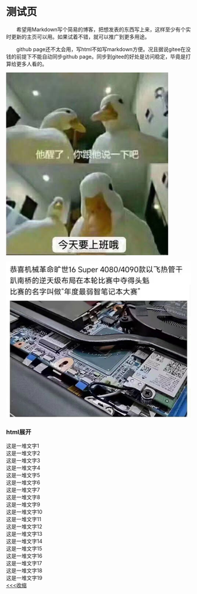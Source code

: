 # 测试页

　　希望用Markdown写个简易的博客，把想发表的东西写上来，这样至少有个实时更新的主页可以用。如果试着不错，就可以推广到更多用途。

　　github page还不太会用，写html不如写markdown方便。况且据说gitee在没钱的前提下不能自动同步github page。同步到gitee的好处是访问稳定，毕竟是打算给更多人看的。

![图1](image/README/1680774055033.png "图1标题")

<p><img src="image/README/飞热管干趴南桥.jpg" alt="foo" title="title" onerror="this.src='https://iknow-pic.cdn.bcebos.com/3bf33a87e950352a88cf131d5d43fbf2b2118b7c';this.onerror=null;"/></p>

<body>
    <h3>html展开</h3>
    <span id="content">
        这是一堆文字1<br>
        这是一堆文字2<br>
        这是一堆文字3<br>
        这是一堆文字4<br>
        这是一堆文字5<br>
        这是一堆文字6<br>
        这是一堆文字7<br>
        这是一堆文字8<br>
        这是一堆文字9<br>
        这是一堆文字10<br>
        这是一堆文字11<br>
        这是一堆文字12<br>
        这是一堆文字13<br>
        这是一堆文字14<br>
        这是一堆文字15<br>
        这是一堆文字16<br>
        这是一堆文字17<br>
        这是一堆文字18<br>
        这是一堆文字19<br>
   </span>
    <a href="javascript:;" id="btn">
        <<<收缩</a>
            <script type="text/javascript">
                //获取button按钮
                var btn = document.getElementById('btn');
                //获取p
                var content = document.getElementById('content');
                //获取p中的内容
                var str = content.innerHTML;
                //定义一个变量，表示当前的状态（收缩、展开）
                var onOff = true; // true表示展开
                btn.onclick = function() {
                    if (onOff) {
                        content.innerHTML = str.substr(0, 50) + "......";
                        btn.innerHTML = '>>>展开'
                    } else {
                        //说明当前状态是收缩的，需要展开
                        content.innerHTML = str
                        btn.innerHTML = '<<<收缩';
                    }
                    onOff = !onOff; //每点击一次，改变一次展开、收缩状态
                    return false; //阻止a标签的默认事件
                }
            </script>
</body>

</html>

